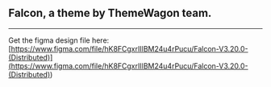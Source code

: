 ## Falcon, a theme by ThemeWagon team.

---

Get the figma design file here:
[https://www.figma.com/file/hK8FCgxrIIlBM24u4rPucu/Falcon-V3.20.0-(Distributed)](<https://www.figma.com/file/hK8FCgxrIIlBM24u4rPucu/Falcon-V3.20.0-(Distributed)>)
